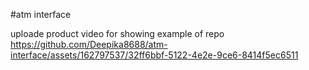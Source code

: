 #atm interface

uploade product video for showing example of repo
https://github.com/Deepika8688/atm-interface/assets/162797537/32ff6bbf-5122-4e2e-9ce6-8414f5ec6511







